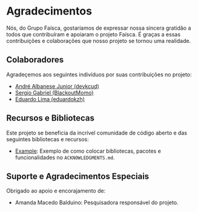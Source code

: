 # Agradecimentos

Nós, do Grupo Faísca, gostaríamos de expressar nossa sincera gratidão a todos que contribuíram e apoiaram o projeto Faísca. É graças a essas contribuições e colaborações que nosso projeto se tornou uma realidade.

## Colaboradores

Agradeçemos aos seguintes indivíduos por suas contribuições no projeto:

- [André Albanese Junior (devkcud)](https://github.com/devkcud)
- [Sergio Gabriel (BlackoutMomo)](https://github.com/BlackoutMomo)
- [Eduardo Lima (eduardokzh)](https://github.com/eduardokzh)

## Recursos e Bibliotecas

Este projeto se beneficia da incrível comunidade de código aberto e das seguintes bibliotecas e recursos:

- [Example](https://example.com): Exemplo de como colocar bibliotecas, pacotes e funcionalidades no `ACKNOWLEDGMENTS.md`.

## Suporte e Agradecimentos Especiais

Obrigado ao apoio e encorajamento de:

- Amanda Macedo Balduino: Pesquisadora responsável do projeto.
